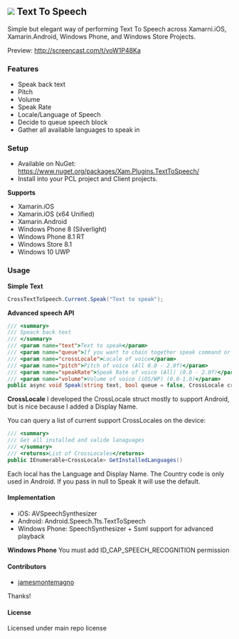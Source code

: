## ![](Common/tts_icon_large.png) Text To Speech

Simple but elegant way of performing Text To Speech across Xamarni.iOS, Xamarin.Android,  Windows Phone, and Windows Store Projects.

Preview: http://screencast.com/t/voW1P48Ka

### Features
* Speak back text
* Pitch
* Volume
* Speak Rate
* Locale/Language of Speech
* Decide to queue speech block
* Gather all available languages to speak in


### Setup
* Available on NuGet: https://www.nuget.org/packages/Xam.Plugins.TextToSpeech/
* Install into your PCL project and Client projects.

**Supports**
* Xamarin.iOS
* Xamarin.iOS (x64 Unified)
* Xamarin.Android
* Windows Phone 8 (Silverlight)
* Windows Phone 8.1 RT
* Windows Store 8.1
* Windows 10 UWP


### Usage

**Simple Text**
```csharp
CrossTextToSpeech.Current.Speak("Text to speak");
```

**Advanced speech API**
```csharp
/// <summary>
/// Speack back text
/// </summary>
/// <param name="text">Text to speak</param>
/// <param name="queue">If you want to chain together speak command or cancel current</param>
/// <param name="crossLocale">Locale of voice</param>
/// <param name="pitch">Pitch of voice (All 0.0 - 2.0f)</param>
/// <param name="speakRate">Speak Rate of voice (All) (0.0 - 2.0f)</param>
/// <param name="volume">Volume of voice (iOS/WP) (0.0-1.0)</param>
public async void Speak(string text, bool queue = false, CrossLocale crossLocale = null, float? pitch = null, float? speakRate = null, float? volume = null)
```  

**CrossLocale**
I developed the CrossLocale struct mostly to support Android, but is nice because I added a Display Name.

You can query a list of current support CrossLocales on the device:

```csharp
/// <summary>
/// Get all installed and valide lanaguages
/// </summary>
/// <returns>List of CrossLocales</returns>
public IEnumerable<CrossLocale> GetInstalledLanguages()
```

Each local has the Language and Display Name. The Country code is only used in Android. If you pass in null to Speak it will use the default.

#### Implementation

* iOS: AVSpeechSynthesizer
* Android: Android.Speech.Tts.TextToSpeech
* Windows Phone: SpeechSynthesizer + Ssml support for advanced playback


**Windows Phone**
You must add ID_CAP_SPEECH_RECOGNITION permission

#### Contributors
* [jamesmontemagno](https://github.com/jamesmontemagno)

Thanks!

#### License
Licensed under main repo license
